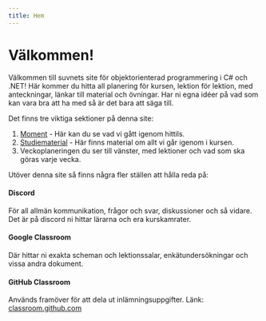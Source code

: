 ```yaml
---
title: Hem
---
```


# Välkommen!

Välkommen till suvnets site för objektorienterad programmering i C# och .NET!
Här kommer du hitta all planering för kursen, lektion för lektion, med anteckningar, länkar till material och övningar. Har ni egna idéer på vad som kan vara bra att ha med så är det bara att säga till. 

Det finns tre viktiga sektioner på denna site:

1. [Moment](moment.md) - Här kan du se vad vi gått igenom hittils.
2. [Studiematerial](docs) - Här finns material om allt vi går igenom i kursen.
3. Veckoplaneringen du ser till vänster, med lektioner och vad som ska göras varje vecka.


Utöver denna site så finns några fler ställen att hålla reda på:

#### Discord
För all allmän kommunikation, frågor och svar, diskussioner och så vidare. Det är på discord ni hittar lärarna och era kurskamrater.

#### Google Classroom
Där hittar ni exakta scheman och lektionssalar, enkätundersökningar och vissa andra dokument.

#### GitHub Classroom 
Används framöver för att dela ut inlämningsuppgifter.
Länk: [classroom.github.com](https://classroom.github.com/)

